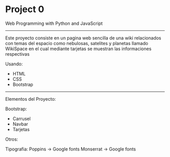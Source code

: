 # Project 0

Web Programming with Python and JavaScript

------------------------------------

Este proyecto consiste en un pagina web sencilla de una wiki relacionados con temas del espacio
como nebulosas, satelites y planetas llamado WikiSpace en el cual mediante tarjetas se muestran 
las informaciones respectivas

Usando:

- HTML
- CSS
- Bootstrap

------------------------------------

Elementos del Proyecto:

Bootstrap:
- Carrusel
- Navbar
- Tarjetas

Otros:

Tipografia:
Poppins -> Google fonts
Monserrat -> Google fonts